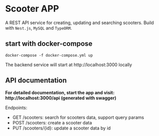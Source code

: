 # Scooter APP
A REST API service for creating, updating and searching scooters. Build with `Nest.js`, `MySQL` and `TypeORM`.

## start with docker-compose
```
docker-compose -f docker-compose.yml up
```
The backend service will start at http://localhost:3000 locally

## API documentation
**For detailed documentation, start the app and visit: http://localhost:3000/api (generated with swagger)**

Endpoints:
- GET /scooters: search for scooters data, support query params
- POST /scooters: create a scooter data
- PUT /scooters/{id}: update a scooter data by id 